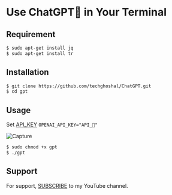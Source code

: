 
# Use ChatGPT🤖 in Your Terminal

## Requirement

```bash
$ sudo apt-get install jq
$ sudo apt-get install tr
```
    
## Installation


```bash
$ git clone https://github.com/techghoshal/ChatGPT.git
$ cd gpt
```
    
## Usage


Set [API_KEY](https://openai.com/api/)
`OPENAI_API_KEY="API_🔑"`

![Capture](https://user-images.githubusercontent.com/85815644/209977628-aac49f27-9e05-4e90-87f6-c25b5c9dcdb3.PNG)

```bash
$ sudo chmod +x gpt
$ ./gpt
```


## Support

For support, [SUBSCRIBE](https://www.youtube.com/@techghoshal) to my YouTube channel.

